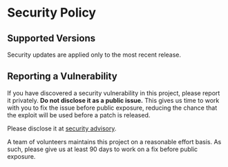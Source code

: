 # Security Policy

## Supported Versions

Security updates are applied only to the most recent release.

## Reporting a Vulnerability

If you have discovered a security vulnerability in this project, please report it privately. **Do not disclose it as a public issue.** This gives us time to work with you to fix the issue before public exposure, reducing the chance that the exploit will be used before a patch is released.

Please disclose it at [security advisory](https://github.com/cot-rs/cot/security/advisories/new).

A team of volunteers maintains this project on a reasonable effort basis. As such, please give us at least 90 days to work on a fix before public exposure.
